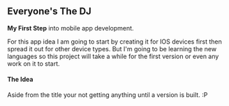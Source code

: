 ## Everyone's The DJ

**My First Step** into mobile app development.

For this app idea I am going to start by creating it for IOS devices first then spread it out for other device types. But I'm going to be learning the new languages so this project will take a while for the first version or even any work on it to start.

#### The Idea

Aside from the title your not getting anything until a version is built. :P 